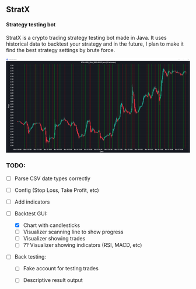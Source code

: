 ## StratX
#### Strategy testing bot
StratX is a crypto trading strategy testing bot made in Java. It uses historical data to backtest your strategy and in the future, I plan to make it find the best strategy settings by brute force.

![Backtest GUI](gui.png "Backtest GUI")

### TODO:
- [ ] Parse CSV date types correctly
- [ ] Config (Stop Loss, Take Profit, etc)
- [ ] Add indicators

- [ ] Backtest GUI:
  - [x] Chart with candlesticks
  - [ ] Visualizer scanning line to show progress
  - [ ] Visualizer showing trades
  - [ ] ?? Visualizer showing indicators (RSI, MACD, etc)
  
- [ ] Back testing:
  - [ ] Fake account for testing trades
  - [ ] Descriptive result output

